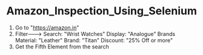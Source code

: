 # Amazon_Inspection_Using_Selenium
1. Go to "https://amazon.in"
2. Filter--->
    Search: "Wrist Watches"
    Display: "Analogue"
    Brands Material: "Leather"
    Brand: "Titan"
    Discount: "25% Off or more"
3. Get the Fifth Element from the search
